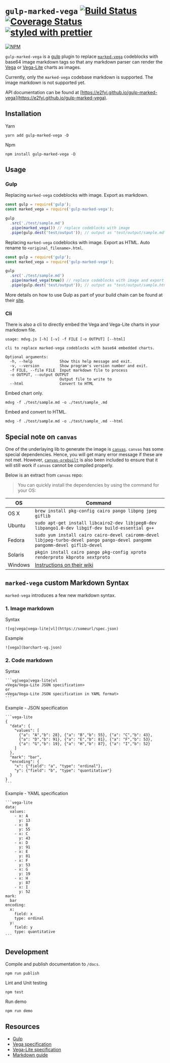 `gulp-marked-vega`
[![Build Status](https://travis-ci.org/e2fyi/gulp-marked-vega.svg?branch=master)](https://travis-ci.org/e2fyi/gulp-marked-vega)
[![Coverage Status](https://coveralls.io/repos/github/e2fyi/gulp-marked-vega/badge.svg?branch=master)](https://coveralls.io/github/e2fyi/gulp-marked-vega?branch=master)
[![styled with prettier](https://img.shields.io/badge/styled_with-prettier-ff69b4.svg)](https://github.com/prettier/prettier)
=================

[![NPM](https://nodei.co/npm-dl/gulp-marked-vega.png)](https://nodei.co/npm/gulp-marked-vega/)

`gulp-marked-vega` is a [gulp](https://gulpjs.com) plugin to replace
[`marked-vega`](https://www.webcomponents.org/element/PolymerVis/marked-vega)
codeblocks with base64 image markdown tags so that any markdown parser can
render the [Vega](https://vega.github.io/vega/) or [Vega-Lite](https://vega.github.io/vega-lite/)
charts as images.

Currently, only the `marked-vega` codebase markdown is supported.
The image markdown is not supported yet.

API documentation can be found at [https://e2fyi.github.io/gulp-marked-vega](https://e2fyi.github.io/gulp-marked-vega).

## Installation
Yarn
```
yarn add gulp-marked-vega -D
```
Npm
```
npm install gulp-marked-vega -D
```

## Usage
### Gulp
Replacing `marked-vega` codeblocks with image. Export as markdown.
```js
const gulp = require('gulp');
const marked_vega = require('gulp-marked-vega');

gulp
  .src('./test/sample.md')
  .pipe(marked_vega()) // replace codeblocks with image
  .pipe(gulp.dest('test/output')); // output as "test/output/sample.md"

```

Replacing `marked-vega` codeblocks with image. Export as HTML. Auto rename to `<original_filename>.html`.
```js
const gulp = require('gulp');
const marked_vega = require('gulp-marked-vega');

gulp
  .src('./test/sample.md')
  .pipe(marked_vega(true)) // replace codeblocks with image and export as html
  .pipe(gulp.dest('test/output')); // output as "test/output/sample.html"

```

More details on how to use Gulp as part of your build chain can be found at their
[site](https://github.com/gulpjs/gulp/blob/master/docs/README.md).

### Cli
There is also a cli to directly embed the Vega and Vega-Lite charts
in your markdown file.

```
usage: mdvg.js [-h] [-v] -f FILE [-o OUTPUT] [--html]

cli to replace marked-vega codeblocks with base64 embedded charts.

Optional arguments:
  -h, --help            Show this help message and exit.
  -v, --version         Show program's version number and exit.
  -f FILE, --file FILE  Input markdown file to process
  -o OUTPUT, --output OUTPUT
                        Output file to write to
  --html                Convert to HTML
```

Embed chart only.
```
mdvg -f ./test/sample.md -o ./test/sample_.md
```

Embed and convert to HTML.
```
mdvg -f ./test/sample.md -o ./test/sample_.md --html
```

## Special note on `canvas`
One of the underlaying lib to generate the image is [`canvas`](https://www.npmjs.com/package/canvas).
`canvas` has some special dependencies. Hence, you will get many error message if these are not met.
However, [`canvas-prebuilt`](https://www.npmjs.com/package/canvas-prebuilt) is also been included
to ensure that it will still work if `canvas` cannot be compiled properly.

Below is an extract from `canvas` repo:

> You can quickly install the dependencies by using the command for your OS:

OS | Command
----- | -----
OS X | `brew install pkg-config cairo pango libpng jpeg giflib`
Ubuntu | `sudo apt-get install libcairo2-dev libjpeg8-dev libpango1.0-dev libgif-dev build-essential g++`
Fedora | `sudo yum install cairo cairo-devel cairomm-devel libjpeg-turbo-devel pango pango-devel pangomm pangomm-devel giflib-devel`
Solaris | `pkgin install cairo pango pkg-config xproto renderproto kbproto xextproto`
Windows | [Instructions on their wiki](https://github.com/Automattic/node-canvas/wiki/Installation---Windows)

## `marked-vega` custom Markdown Syntax
`marked-vega` introduces a few new markdown syntax.  

### 1. Image markdown
Syntax
~~~~
![vg|vega|vega-lite|vl](https://someurl/spec.json)
~~~~
Example
~~~~
![vega](barchart-vg.json)
~~~~

### 2. Code markdown
Syntax
~~~~
```vg|vega|vega-lite|vl
<Vega/Vega-Lite JSON specification>
or
<Vega/Vega-Lite JSON specification in YAML format>
```
~~~~
Example - JSON specification
~~~~
```vega-lite
{
  "data": {
    "values": [
      {"a": "A","b": 28}, {"a": "B","b": 55}, {"a": "C","b": 43},
      {"a": "D","b": 91}, {"a": "E","b": 81}, {"a": "F","b": 53},
      {"a": "G","b": 19}, {"a": "H","b": 87}, {"a": "I","b": 52}
    ]
  },
  "mark": "bar",
  "encoding": {
    "x": {"field": "a", "type": "ordinal"},
    "y": {"field": "b", "type": "quantitative"}
  }
}
```
~~~~

Example - YAML specification
~~~~
```vega-lite
data:
  values:
    - x: A
      y: 13
    - x: B
      y: 55
    - x: C
      y: 43
    - x: D
      y: 91      
    - x: E
      y: 81      
    - x: F
      y: 53      
    - x: G
      y: 19      
    - x: H
      y: 87      
    - x: I
      y: 52      
mark:
  bar
encoding:
  x:
    field: x
    type: ordinal
  y:
    field: y
    type: quantitative
```
~~~~

## Development
Compile and publish documentation to `/docs`.
```
npm run publish
```
Lint and Unit testing
```
npm test
```
Run demo
```
npm run demo
```

## Resources
- [Gulp](https://www.npmjs.com/package/gulp)
- [Vega specification](https://vega.github.io/vega/docs/)
- [Vega-Lite specification](https://vega.github.io/vega-lite/docs/)
- [Markdown guide](https://guides.github.com/features/mastering-markdown/)
